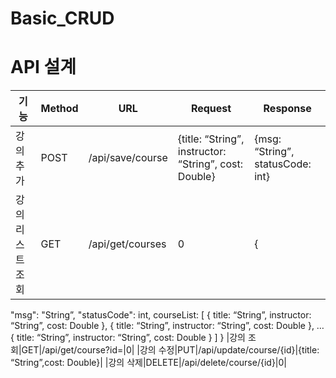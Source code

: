 # Basic_CRUD

# API 설계
|기능|Method|URL|Request|Response|
|---|---|---|---|---|
|강의 추가|POST|/api/save/course|{title: “String”, instructor: “String”, cost: Double}|{msg: “String”, statusCode: int}
|강의리스트 조회|GET|/api/get/courses|0|{
"msg": "String”,
"statusCode": int,
courseList: [
{
  title: “String”,
  instructor: “String”,
  cost: Double
},
{
  title: “String”,
  instructor: “String”,
  cost: Double
},
           …
{
  title: “String”,
  instructor: “String”,
  cost: Double
}
               ]
}
|강의 조회|GET|/api/get/course?id=|0|
|강의 수정|PUT|/api/update/course/{id}|{title: “String”,cost: Double}|
|강의 삭제|DELETE|/api/delete/course/{id}|0|
